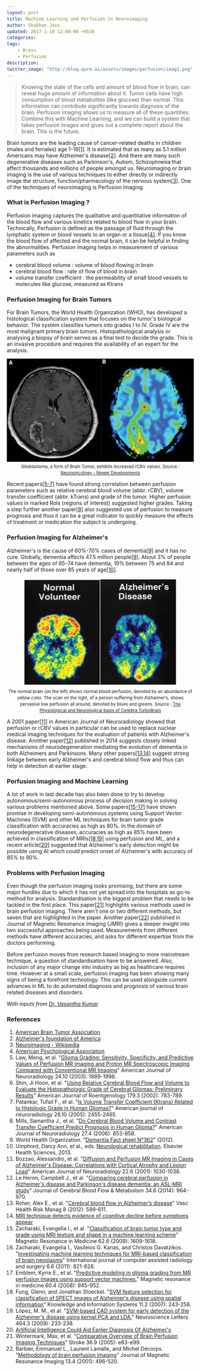 ```yaml
---
layout: post
title: Machine Learning and Perfusion in Neuroimaging
author: Shubham Jain
updated: 2017-1-10 12:00:00 +0530
categories:
tags:
    - Brain
    - Perfusion
description:
twitter_image: "http://blog.qure.ai/assets/images/perfusion/imag1.png"
---
```


> Knowing the state of the cells and amount of blood flow in brain, can reveal huge amount of information about it. Tumor cells have high consumption of blood metabolites (like glucose) than normal. This information can contribute significantly towards diagnosis of the brain. Perfusion Imaging allows us to measure all of these quantities. Combine this with Machine Learning, and we can build a system that takes perfusion images and gives out a complete report about the brain. This is the future.

Brain tumors are the leading cause of cancer-related deaths in children (males and females) age 1-19[[1]](#ref1). It is estimated that as many as 5.1 million Americans may have Alzheimer's disease[[2]](#ref2). And there are many such degenerative diseases such as Parkinson's, Autism, Schizophrenia that affect thousands and millions of people amongst us. Neuroimaging or brain imaging is the use of various techniques to either directly or indirectly image the structure, function/pharmacology of the nervous system[[3]](#ref3). One of the techniques of neuroimaging is Perfusion Imaging.

### What is Perfusion Imaging ?

Perfusion imaging captures the qualitative and quantitative information of the blood flow and various kinetics related to blood flow in your brain. Technically, Perfusion is defined as the passage of fluid through the lymphatic system or blood vessels to an organ or a tissue[[4]](#ref4). If you know the blood flow of affected and the normal brain, it can be helpful in finding the abnormalities.
Perfusion imaging helps in measurement of various parameters such as

- cerebral blood volume : volume of blood flowing in brain
- cerebral blood flow : rate of flow of blood in brain
- volume transfer coefficient : the permeability of small blood vessels to molecules like glucose, measured as Ktrans

### Perfusion Imaging for Brain Tumors

For Brain Tumors, the World Health Organization (WHO), has developed a histological classification system that focuses on the tumor's biological behavior. The system classifies tumors into grades I to IV. Grade IV are the most malignant primary brain tumors. Histopathological analysis or analysing a biopsy of brain serves as a final test to decide the grade. This is an invasive procedure and requires the availability of an expert for the analysis.

<p align="center">
    <img src="/assets/images/perfusion/imag1.png" alt="rCBV values in Deformed Brain">
    <br>
    <small>Glioblastoma, a form of Brain Tumor, exhibits increased rCBV values. Source :
    <a href="http://www.intechopen.com/books/neurooncology-newer-developments/advanced-mr-imaging-techniques-in-the-diagnosis-of-intraaxial-brain-tumors">Neurooncology - Newer Developments</a></small>
</p>


Recent papers[[5-7]](#ref5) have found strong correlation between perfusion parameters such as relative cerebral blood volume (abbr. rCBV), volume transfer coefficient (abbr. kTrans) and grade of the tumor. Higher perfusion values in marked RoIs (regions of interest) suggested higher grades. Taking a step further another paper[[8]](#ref8) also suggested use of perfusion to measure prognosis and thus it can be a great indicator to quickly measure the effects of treatment or medication the subject is undergoing.

### Perfusion Imaging for Alzheimer's

Alzheimer's is the cause of 60%-70% cases of dementia[[9]](#ref9) and it has no cure. Globally, dementia affects 47.5 million people[[9]](#ref9). About 3% of people between the ages of 65–74 have dementia, 19% between 75 and 84 and nearly half of those over 85 years of age[[10]](#ref10).

<p align="center">
    <img src="/assets/images/perfusion/alzheimers.jpg" alt="Images of a SPECT scan">
    <br>
    <small>The normal brain (on the left) shows normal blood perfusion, denoted by an abundance of yellow color. The scan on the right, of a person suffering from Alzheimer’s, shows pervasive low perfusion all around, denoted by blues and greens. Source :
    <a href="http://cerebrabraintech.com/alexia-turbobrain-technology/the-physiological-basis-of-alexia-turbobrain">The Physiological and Neurological basis of Cerebra TurboBrain</a></small>
</p>


A 2001 paper[[11]](#ref11) in American Journal of Neuroradiology showed that perfusion or rCBV values in particular can be used to replace nuclear medical imaging techniques for the evaluation of patients with Alzheimer's disease. Another paper[[12]](#ref12) published in 2014 suggests closely linked mechanisms of neurodegeneration mediating the evolution of dementia in both Alzheimers and Parkinsons. Many other papers[[13,14]](#ref13) suggest strong linkage between early Alzheimer's and cerebral blood flow and thus can help in detection at earlier stage.

### Perfusion Imaging and Machine Learning

A lot of work in last decade has also been done to try to develop autonomous/semi-autonomous process of decision making in solving various problems mentioned above. Some papers[[15-17]](#ref15) have shown promise in developing semi-autonomous systems using Support Vector Machines (SVM) and other ML techniques for brain tumor grade classification with accuracies as high as 80%. In the domain of neurodegenerative diseases, accuracies as high as 85% have been achieved in classification of MRIs[[18,19]](#ref18) using perfusion and ML, and a recent article[[20]](#ref20) suggested that Alzheimer's early detection might be possible using AI which could predict onset of Alzheimer's with accuracy of 85% to 90%.

### Problems with Perfusion Imaging

Even though the perfusion imaging looks promising, but there are some major hurdles due to which it has not yet spread into the hospitals as go-to method for analysis. Standardisation is the biggest problem that needs to be tackled in the first place. This paper[[21]](#ref21) highlights various methods used in brain perfusion imaging. There aren't one or two different methods, but seven that are highlighted in the paper. Another paper[[22]](#ref22) published in Journal of Magnetic Resonance Imaging (JMRI) gives a deeper insight into two successful approaches being used. Measurements from different methods have different accuracies, and asks for different expertise from the doctors performing.

Before perfusion moves from research based imaging to more mainstream technique, a question of standardisation have to be answered.
Also, inclusion of any major change into industry as big as healthcare requires time. However at a small scale, perfusion imaging has been showing many signs of being a forefront technology. This can be used alongside current advances in ML to do automated diagnosis and prognosis of various brain related diseases and disorders.

*With inputs from [Dr. Vasantha Kumar](https://twitter.com/vasanthdrv)*

### References

1. <a name="ref1"></a>[American Brain Tumor Association](http://www.abta.org/about-us/news/brain-tumor-statistics/)
2. <a name="ref2"></a>[Alzheimer's foundation of America](https://www.alzfdn.org/AboutAlzheimers/statistics.html)
3. <a name="ref3"></a>[Neuroimaging - Wikipedia](https://en.wikipedia.org/wiki/Neuroimaging)
4. <a name="ref4"></a>[American Psychological Association](http://www.apa.org/)
5. <a name="ref5"></a>Law, Meng, et al. "[Glioma Grading: Sensitivity, Specificity, and Predictive Values of Perfusion MR Imaging and Proton MR Spectroscopic Imaging Compared with Conventional MR Imaging](http://www.ajnr.org/content/24/10/1989.full)" American Journal of Neuroradiology 24.10 (2003): 1989-1998.
6. <a name="ref6"></a>Shin, Ji Hoon, et al. "[Using Relative Cerebral Blood Flow and Volume to Evaluate the Histopathologic Grade of Cerebral Gliomas: Preliminary Results](http://www.ajronline.org/doi/abs/10.2214/ajr.179.3.1790783)" American Journal of Roentgenology 179.3 (2002): 783-789.
7. <a name="ref7"></a>Patankar, Tufail F., et al. "[Is Volume Transfer Coefficient (Ktrans) Related to Histologic Grade in Human Gliomas?](http://www.ajnr.org/content/26/10/2455.long)" American journal of neuroradiology 26.10 (2005): 2455-2465.
8. <a name="ref8"></a>Mills, Samantha J., et al. "[Do Cerebral Blood Volume and Contrast Transfer Coefficient Predict Prognosis in Human Glioma?](http://www.ajnr.org/content/27/4/853.full.pdf+html)" American Journal of Neuroradiology 27.4 (2006): 853-858.
9. <a name="ref9"></a>World Health Organization. "[Dementia Fact sheet N°362](https://web.archive.org/web/20150318030901/http://www.who.int/mediacentre/factsheets/fs362/en)" (2012).
10. <a name="ref10"></a>Umphred, Darcy Ann, et al., eds. [Neurological rehabilitation](https://books.google.co.in/books?id=I9ltC-ZrNOMC&pg=PA838&redir_esc=y#v=onepage&q&f=false). Elsevier Health Sciences, 2013.
11. <a name="ref11"></a>Bozzao, Alessandro, et al. "[Diffusion and Perfusion MR Imaging in Cases of Alzheimer's Disease: Correlations with Cortical Atrophy and Lesion Load](http://www.ajnr.org/content/22/6/1030.full)" American Journal of Neuroradiology 22.6 (2001): 1030-1036.
12. <a name="ref12"></a>Le Heron, Campbell J., et al. "[Comparing cerebral perfusion in Alzheimer's disease and Parkinson's disease dementia: an ASL-MRI study](https://www.ncbi.nlm.nih.gov/pmc/articles/PMC4050238/)" Journal of Cerebral Blood Flow & Metabolism 34.6 (2014): 964-970.
13. <a name="ref13"></a>Roher, Alex E., et al. "[Cerebral blood flow in Alzheimer’s disease](https://www.ncbi.nlm.nih.gov/pmc/articles/PMC3481957/)" Vasc Health Risk Manag 8 (2012): 599-611.
14. <a name="ref14"></a>[MRI technique detects evidence of cognitive decline before symptoms appear](https://www.sciencedaily.com/releases/2014/10/141007092344.htm)
15. <a name="ref15"></a>Zacharaki, Evangelia I., et al. "[Classification of brain tumor type and grade using MRI texture and shape in a machine learning scheme](https://www.ncbi.nlm.nih.gov/pmc/articles/PMC2863141/)" Magnetic Resonance in Medicine 62.6 (2009): 1609-1618.
16. <a name="ref16"></a>Zacharaki, Evangelia I., Vasileios G. Kanas, and Christos Davatzikos. "[Investigating machine learning techniques for MRI-based classification of brain neoplasms](https://www.ncbi.nlm.nih.gov/pmc/articles/PMC4373074/)" International journal of computer assisted radiology and surgery 6.6 (2011): 821-828.
17. <a name="ref17"></a>Emblem, Kyrre E., et al. "[Predictive modeling in glioma grading from MR perfusion images using support vector machines.](https://www.ncbi.nlm.nih.gov/pubmed/18816815)" Magnetic resonance in medicine 60.4 (2008): 945-952.
18. <a name="ref18"></a>Fung, Glenn, and Jonathan Stoeckel. "[SVM feature selection for classification of SPECT images of Alzheimer's disease using spatial information](http://dl.acm.org/citation.cfm?id=1229092)" Knowledge and Information Systems 11.2 (2007): 243-258.
19. <a name="ref19"></a>López, M. M., et al. "[SVM-based CAD system for early detection of the Alzheimer's disease using kernel PCA and LDA.](https://www.ncbi.nlm.nih.gov/pubmed/19716856)" Neuroscience Letters 464.3 (2009): 233-238.
20. <a name="ref20"></a>[Artificial Intelligence Could Aid Earlier Diagnosis Of Alzheimer's](http://www.meddeviceonline.com/doc/artificial-intelligence-could-aid-earlier-diagnosis-of-alzheimer-s-0001)
21. <a name="ref21"></a>Wintermark, Max, et al. "[Comparative Overview of Brain Perfusion Imaging Techniques](http://stroke.ahajournals.org/content/36/9/e83#xref-ref-104-1)" Stroke 36.9 (2005): e83-e99.
22. <a name="ref22"></a>Barbier, Emmanuel L., Laurent Lamalle, and Michel Décorps. "[Methodology of brain perfusion imaging](http://onlinelibrary.wiley.com/doi/10.1002/jmri.1073/full)" Journal of Magnetic Resonance Imaging 13.4 (2001): 496-520.
